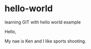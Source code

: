# hello-world
learning GIT with hello world example

Hello,

My nae is Ken and I like sports shooting.
